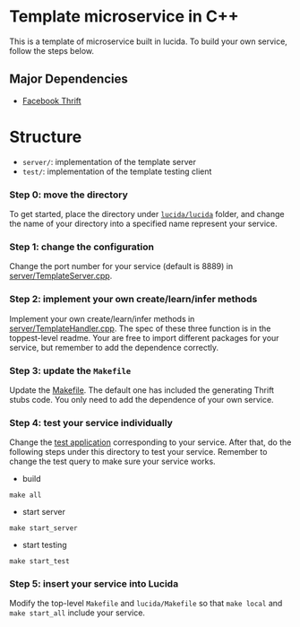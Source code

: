 # Template microservice in C++

This is a template of microservice built in lucida. To build your own service, follow the steps below.

## Major Dependencies

- [Facebook Thrift](https://github.com/facebook/fbthrift)

# Structure

- `server/`: implementation of the template server
- `test/`: implementation of the template testing client

### Step 0: move the directory 

To get started, place the directory under [`lucida/lucida`](../) folder, and change the name of your directory into a specified name represent your service.

### Step 1: change the configuration

Change the port number for your service (default is 8889) in [server/TemplateServer.cpp](server/TemplateServer.cpp).

### Step 2: implement your own create/learn/infer methods

Implement your own create/learn/infer methods in [server/TemplateHandler.cpp](server/TemplateHandler.cpp). The spec of these three function is in the toppest-level readme. Your are free to import different packages for your service, but remember to add the dependence correctly.

### Step 3: update the `Makefile`

Update the [Makefile](Makefile). The default one has included the generating Thrift stubs code. You only need to add the dependence of your own service.

### Step 4: test your service individually

Change the [test application](test) corresponding to your service. After that, do the following steps under this directory to test your service. Remember to change the test query to make sure your service works.

- build 

 ```
 make all
 ```

- start server

 ```
 make start_server
 ```
- start testing

 ```
 make start_test
 ```

### Step 5: insert your service into Lucida

Modify the top-level `Makefile` and `lucida/Makefile` so that `make local` and `make start_all` include your service.

